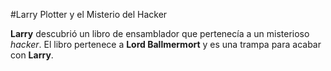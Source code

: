 #Larry Plotter y el Misterio del Hacker

**Larry** descubrió un libro de ensamblador que pertenecía a un misterioso *hacker*.
El libro pertenece a **Lord Ballmermort** y es una trampa para acabar con **Larry**.
